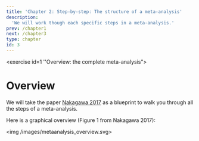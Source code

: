 ```yaml
---
title: 'Chapter 2: Step-by-step: The structure of a meta-analysis'
description:
  'We will work though each specific steps in a meta-analysis.'
prev: /chapter1
next: /chapter3
type: chapter
id: 3
---
```


<exercise id=1 ''Overview: the complete meta-analysis">

# Overview

We will take the paper [Nakagawa 2017](https://bmcbiol.biomedcentral.com/articles/10.1186/s12915-017-0357-7) as a blueprint to walk you through all the steps of a meta-analysis.

Here is a graphical overview (Figure 1 from Nakagawa 2017):

<img /images/metaanalysis_overview.svg>

</exercise>